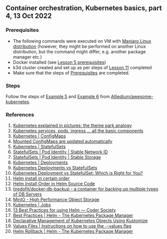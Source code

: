 ## Container orchestration, Kubernetes basics, part 4, 13 Oct 2022

### Prerequisites ###

- The following commands were executed on VM with [Manjaro Linux distribution](https://manjaro.org/download/) (however, they might be performed on another Linux distribution, but the command might differ, e.g. another package manager etc.)
- Docker installed (see [Lesson 5 prerequisites](../05_docker_basic_commands_postgres_23-aug-2022/README.md))
- k3d cluster created and set up as per steps of [Lesson 11](../11_k8s_dev_tools_kubectl_krew_vscode_15-sep-2022/README.md) completed
- Make sure that the steps of [Prerequisites](https://github.com/Alliedium/awesome-kubernetes/tree/main#1-prerequisites)
are completed.

### Steps ###

Follow the steps of [Example 5](https://github.com/Alliedium/awesome-kubernetes/blob/main/05-deployment-statefulset-configmap-secret)
and [Example 6](https://github.com/Alliedium/awesome-kubernetes/blob/main/06-job-with-minio)
from [Alliedium/awesome-kubernetes](https://github.com/Alliedium/awesome-kubernetes/).

### References ###

1. [Kubernetes explained in pictures: the theme park analogy](https://danlebrero.com/2018/07/09/kubernetes-explained-in-pictures-the-theme-park-analogy/)
2. [Kubernetes services, pods, ingress ... all the basic components](https://www.padok.fr/en/blog/kubernetes-essentials-components-pods-services)
3. [Kubernetes | ConfigMaps](https://kubernetes.io/docs/concepts/configuration/configmap/)
4. [Mounted ConfigMaps are updated automatically](https://kubernetes.io/docs/concepts/configuration/configmap/#mounted-configmaps-are-updated-automatically)
5. [Kubernetes | StatefulSets](https://kubernetes.io/docs/concepts/workloads/controllers/statefulset)
6. [StatefulSets | Pod Identity | Stable Network ID](https://kubernetes.io/docs/concepts/workloads/controllers/statefulset/#stable-network-id)
7. [StatefulSets | Pod Identity | Stable Storage](https://kubernetes.io/docs/concepts/workloads/controllers/statefulset/#stable-storage)
8. [Kubernetes | Deployments](https://kubernetes.io/docs/concepts/workloads/controllers/deployment/)
9. [Kubernetes Deployments vs StatefulSets](https://stackoverflow.com/questions/41583672/kubernetes-deployments-vs-statefulsets#:~:text=Deployment%20is%20a%20resource%20to,be%20using%20its%20own%20Volume)
10. [Kubernetes Deployment vs StatefulSet: Which is Right for You?](https://cloud.netapp.com/blog/cvo-blg-kubernetes-deployment-vs-statefulset-which-is-right-for-you)
11. [Helm install in certain order](https://stackoverflow.com/questions/51957676/helm-install-in-certain-order)
12. [Helm Install Order in Helm Source Code](https://github.com/helm/helm/blob/12f1bc0acdeb675a8c50a78462ed3917fb7b2e37/pkg/releaseutil/kind_sorter.go)
13. [tiredofit/docker-db-backup - a container for backing up multiple types of DB Servers](https://github.com/tiredofit/docker-db-backup)
14. [MinIO - High Performance Object Storage](https://github.com/minio/minio)
15. [Kubernetes | Jobs](https://kubernetes.io/docs/concepts/workloads/controllers/job/)
16. [13 Best Practices for using Helm — Coder Society](https://codersociety.com/blog/articles/helm-best-practices)
17. [Best Practices | Helm - The Kubernetes Package Manager](https://helm.sh/docs/chart_best_practices/)
18. [Declarative Management of Kubernetes Objects Using Kustomize](https://kubernetes.io/docs/tasks/manage-kubernetes-objects/kustomization/)
19. [Values Files | Instructions on how to use the --values flag](https://helm.sh/docs/chart_template_guide/values_files/)
20. [Helm Rollback | Helm - The Kubernetes Package Manager](https://helm.sh/docs/helm/helm_rollback/)